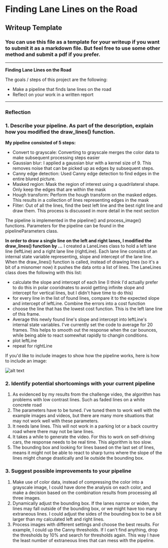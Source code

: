 # **Finding Lane Lines on the Road** 

## Writeup Template

### You can use this file as a template for your writeup if you want to submit it as a markdown file. But feel free to use some other method and submit a pdf if you prefer.

---

**Finding Lane Lines on the Road**

The goals / steps of this project are the following:
* Make a pipeline that finds lane lines on the road
* Reflect on your work in a written report


[//]: # (Image References)

[image1]: ./examples/grayscale.jpg "Grayscale"

---

### Reflection

### 1. Describe your pipeline. As part of the description, explain how you modified the draw_lines() function.

**My pipeline consisted of 5 steps:**
- Convert to grayscale: Converting to grayscale merges the color data to make subsequent processing steps easier
- Gaussian blur: I applied a gaussian blur with a kernel size of 9. This removes noise that can be picked up as edges by subsequent steps. 
- Canny edge detection: Used Canny edge detection to find edges in the entire blured picture. 
- Masked region: Mask the region of interest using a quadrilateral shape. Only keep the edges that are within the mask
- Hough transform: Perform the hough transform on the masked edges. This results in a collection of lines representing edges in the mask
- Fliter: Out of all the lines, find the best left line and the best right line and draw them. This process is discussed in more detail in the next section

The pipeline is implemented in the pipeline() and process_image() functions. Parameters for the pipeline can be found in the pipelineParameters class. 

**In order to draw a single line on the left and right lanes, I modified the draw_lines() function by ...**
I created a LaneLines class to hold a left lane line (leftLine) and a right lane line (rightLine). Each lane line consists of an internal state variable representing, slope and intercept of the lane line. When the draw_lines() function is called, instead of drawing lines (so it's a bit of a misnomer now) it pushes the data onto a list of lines. The LaneLines class does the following with this list:
- calculate the slope and intercept of each line (I think I'd actually prefer to do this in polar cooridnates to avoid getting infinite slope and intercept for vertical lines, but I didn't have time to do this)
- for every line in the list of found lines, compare it to the expected slope and intercept of leftLine. Combine the errors into a cost function
- choose the line that has the lowest cost function. This is the left lane line of this frame. 
- Average this newly found line's slope and intercept into leftLine's internal state variables. I've currently set the code to average for 20 frames. This helps to smooth out the response when the car bounces, while being able to react somewhat rapidly to changin conditions. 
- plot leftLine
- repeat for rightLine

If you'd like to include images to show how the pipeline works, here is how to include an image: 

![alt text][image1]


### 2. Identify potential shortcomings with your current pipeline


1. As evidenced by my results from the challenge video, the algorithm has problems with low contrast lines. Such as faded lines on a white concrete road
2. The parameters have to be tuned. I've tuned them to work well with the example images and videos, but there are many more situations that may not work well with these parameters.
3. It needs lane lines. This will not work in a parking lot or a back country road where there may not be lane lines. 
4. It takes a while to generate the video. For this to work on self-driving cars, the response needs to be real time. This algorithm is too slow. 
5. The bounding box and looking for lines based on the last set of lines, means it might not be able to react to sharp turns where the slope of the lines might change drastically and lie outside the bounding box. 



### 3. Suggest possible improvements to your pipeline

1. Make use of color data, instead of compressing the color into a grayscale image, I could have done the analysis on each color, and make a decision based on the combination results from processing all three images. 
2. Dynamically adjust the bounding box. If the lanes narrow or widen, the lines may fall outside of the bounding box, or we might have too many extraneous lines. I could adjust the sides of the bounding box to be a bit larger than my calculated left and right lines. 
3. Process images with different settings and choose the best results. For example, I could up the Canny thresholds. If I can't find anything, drop the thresholds by 10% and search for thresholds again. This way I have the least number of extraneous lines that can mess with the pipeline. 
